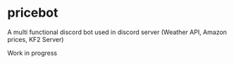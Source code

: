 # pricebot
A multi functional discord bot used in discord server (Weather API, Amazon prices, KF2 Server)

Work in progress
